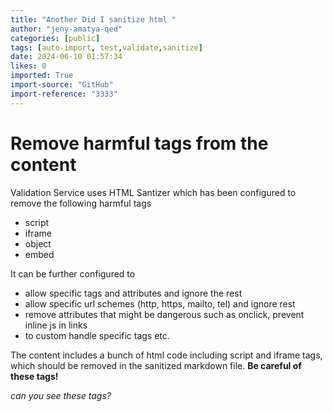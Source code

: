 ```yaml
---
title: "Another Did I sanitize html "
author: "jeny-amatya-qed"
categories: [public]
tags: [auto-import, test,validate,sanitize]
date: 2024-06-10 01:57:34
likes: 0
imported: True 
import-source: "GitHub"
import-reference: "3333"
---
```


# Remove harmful tags from the content
 
Validation Service uses HTML Santizer which has been configured to remove the following harmful tags
 
- script
- iframe
- object
- embed

It can be further configured to

- allow specific tags and attributes and ignore the rest
- allow specific url schemes (http, https, mailto, tel) and ignore rest
- remove attributes that might be dangerous such as onclick, prevent inline js in links
- to custom handle specific tags etc.

The content includes a bunch of html code including script and iframe tags, which should be removed in the sanitized markdown file.  **Be careful of these tags!** 
   
*can you see these tags?*
